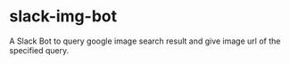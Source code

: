 # slack-img-bot
A Slack Bot to query google image search result and give image url of the specified query.
